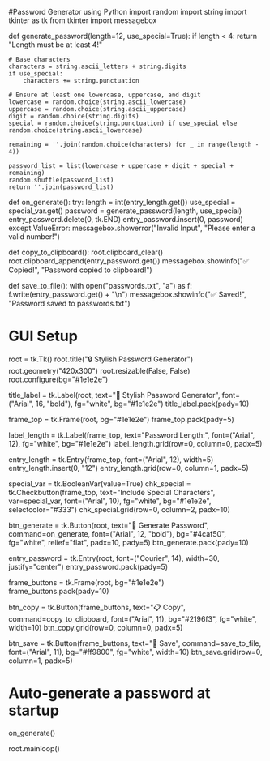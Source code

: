 #Password Generator using Python
import random
import string
import tkinter as tk
from tkinter import messagebox

def generate_password(length=12, use_special=True):
    if length < 4:
        return "Length must be at least 4!"

    # Base characters
    characters = string.ascii_letters + string.digits
    if use_special:
        characters += string.punctuation

    # Ensure at least one lowercase, uppercase, and digit
    lowercase = random.choice(string.ascii_lowercase)
    uppercase = random.choice(string.ascii_uppercase)
    digit = random.choice(string.digits)
    special = random.choice(string.punctuation) if use_special else random.choice(string.ascii_lowercase)

    remaining = ''.join(random.choice(characters) for _ in range(length - 4))

    password_list = list(lowercase + uppercase + digit + special + remaining)
    random.shuffle(password_list)
    return ''.join(password_list)

def on_generate():
    try:
        length = int(entry_length.get())
        use_special = special_var.get()
        password = generate_password(length, use_special)
        entry_password.delete(0, tk.END)
        entry_password.insert(0, password)
    except ValueError:
        messagebox.showerror("Invalid Input", "Please enter a valid number!")

def copy_to_clipboard():
    root.clipboard_clear()
    root.clipboard_append(entry_password.get())
    messagebox.showinfo("✅ Copied!", "Password copied to clipboard!")

def save_to_file():
    with open("passwords.txt", "a") as f:
        f.write(entry_password.get() + "\n")
    messagebox.showinfo("✅ Saved!", "Password saved to passwords.txt")

# GUI Setup
root = tk.Tk()
root.title("🔒 Stylish Password Generator")
root.geometry("420x300")
root.resizable(False, False)
root.configure(bg="#1e1e2e")

title_label = tk.Label(root, text="🔐 Stylish Password Generator", font=("Arial", 16, "bold"), fg="white", bg="#1e1e2e")
title_label.pack(pady=10)

frame_top = tk.Frame(root, bg="#1e1e2e")
frame_top.pack(pady=5)

label_length = tk.Label(frame_top, text="Password Length:", font=("Arial", 12), fg="white", bg="#1e1e2e")
label_length.grid(row=0, column=0, padx=5)

entry_length = tk.Entry(frame_top, font=("Arial", 12), width=5)
entry_length.insert(0, "12")
entry_length.grid(row=0, column=1, padx=5)

special_var = tk.BooleanVar(value=True)
chk_special = tk.Checkbutton(frame_top, text="Include Special Characters", var=special_var,
                             font=("Arial", 10), fg="white", bg="#1e1e2e", selectcolor="#333")
chk_special.grid(row=0, column=2, padx=10)

btn_generate = tk.Button(root, text="🎲 Generate Password", command=on_generate, font=("Arial", 12, "bold"),
                         bg="#4caf50", fg="white", relief="flat", padx=10, pady=5)
btn_generate.pack(pady=10)

entry_password = tk.Entry(root, font=("Courier", 14), width=30, justify="center")
entry_password.pack(pady=5)

frame_buttons = tk.Frame(root, bg="#1e1e2e")
frame_buttons.pack(pady=10)

btn_copy = tk.Button(frame_buttons, text="📋 Copy", command=copy_to_clipboard, font=("Arial", 11), bg="#2196f3", fg="white", width=10)
btn_copy.grid(row=0, column=0, padx=5)

btn_save = tk.Button(frame_buttons, text="💾 Save", command=save_to_file, font=("Arial", 11), bg="#ff9800", fg="white", width=10)
btn_save.grid(row=0, column=1, padx=5)

# Auto-generate a password at startup
on_generate()

root.mainloop()
